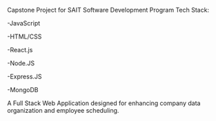 Capstone Project for SAIT Software Development Program
Tech Stack:

-JavaScript

-HTML/CSS

-React.js

-Node.JS

-Express.JS

-MongoDB 

A Full Stack Web Application designed for enhancing company data organization and employee scheduling.

